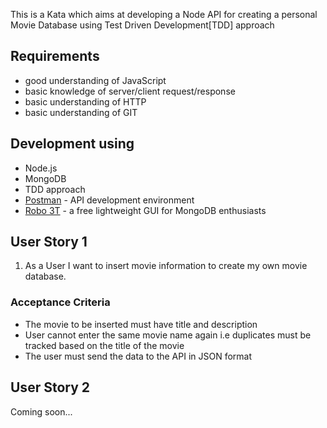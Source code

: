 This is a Kata which aims at developing a Node API for creating a personal Movie Database using Test Driven Development[TDD] approach

## Requirements
- good understanding of JavaScript
- basic knowledge of server/client request/response
- basic understanding of HTTP
- basic understanding of GIT

## Development using
- Node.js
- MongoDB
- TDD approach
- [Postman](https://www.getpostman.com/) - API development environment
- [Robo 3T](https://robomongo.org/) - a free lightweight GUI for MongoDB enthusiasts


## User Story 1
1. As a User I want to insert movie information to create my own movie database.

### Acceptance Criteria
- The movie to be inserted must have title and description
- User cannot enter the same movie name again i.e duplicates must be tracked based on the title of the movie
- The user must send the data to the API in JSON format

## User Story 2
Coming soon...
